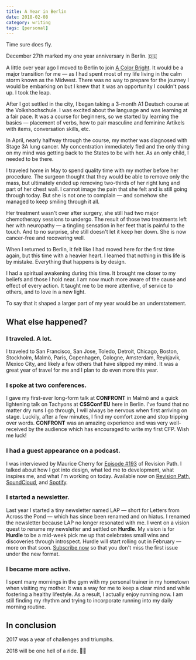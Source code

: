 ```yaml
---
title: A Year in Berlin
date: 2018-02-08
category: writing
tags: [personal]
---
```


Time sure does fly.

December 27th marked my one year anniversary in Berlin. 🇩🇪

A little over year ago I moved to Berlin to join [A Color Bright](http://acolorbright.com). It would be a major transition for me &mdash; as I had spent most of my life living in the calm storm known as the Midwest. There was no way to prepare for the journey I would be embarking on but I knew that it was an opportunity I couldn't pass up. I took the leap.

After I got settled in the city, I began taking a 3-month A1 Deutsch course at the Volkshochschule. I was excited about the language and was learning at a fair pace. It was a course for beginners, so we started by learning the basics &mdash; placement of verbs, how to pair masculine and feminine Artikels with items, conversation skills, etc.

In April, nearly halfway through the course, my mother was diagnosed with Stage 3A lung cancer. My concentration immediately fled and the only thing on my mind was getting back to the States to be with her. As an only child, I needed to be there.

I traveled home in May to spend quality time with my mother before her procedure. The surgeon thought that they would be able to remove only the mass, but ultimately ended up removing two-thirds of her right lung and part of her chest wall. I cannot image the pain that she felt and is still going through today. But she is not one to complain &mdash; and somehow she managed to keep smiling through it all.

Her treatment wasn't over after surgery, she still had two major chemotherapy sessions to undergo. The result of those two treatments left her with neuropathy &mdash; a tingling sensation in her feet that is painful to the touch. And to no surprise, she still doesn't let it keep her down. She is now cancer-free and recovering well.

When I returned to Berlin, it felt like I had moved here for the first time again, but this time with a heavier heart. I learned that nothing in this life is by mistake. Everything that happens is by design.

I had a spiritual awakening during this time. It brought me closer to my beliefs and those I hold near. I am now much more aware of the cause and effect of every action. It taught me to be more attentive, of service to others, and to love in a new light.

To say that it shaped a larger part of my year would be an understatement.

## What else happened?

### I traveled. A lot.

I traveled to San Francisco, San Jose, Toledo, Detroit, Chicago, Boston, Stockholm, Malmö, Paris, Copenhagen, Cologne, Amsterdam, Reykjavik, Mexico City, and likely a few others that have slipped my mind. It was a great year of travel for me and I plan to do even more this year.

### I spoke at two conferences.

I gave my first-ever long-form talk at **CONFRONT** in Malmö and a quick lightening talk on Tachyons at **CSSConf EU** here in Berlin. I've found that no matter dry runs I go through, I will always be nervous when first arriving on stage. Luckily, after a few minutes, I find my comfort zone and stop tripping over words. **CONFRONT** was an amazing experience and was very well-received by the audience which has encouraged to write my first CFP. Wish me luck!

### I had a guest appearance on a podcast.

I was interviewed by Maurice Cherry for [Episode #193](https://revisionpath.com/lauren-dorman/) of Revision Path. I talked about how I got into design, what led me to development, what inspires me, and what I'm working on today. Available now on [Revision Path](https://revisionpath.com/lauren-dorman/), [SoundCloud](https://soundcloud.com/revisionpath/episode-193-lauren-dorman), and [Spotify](https://open.spotify.com/episode/3MHZeqjFrwnx8gMNojTwpG).

### I started a newsletter.

Last year I started a tiny newsletter named LAP &mdash; short for Letters from Across the Pond &mdash; which has since been renamed and on hiatus. I renamed the newsletter because LAP no longer resonated with me. I went on a vision quest to rename my newsletter and settled on **Hurdle**. My vision is for **Hurdle** to be a mid-week pick me up that celebrates small wins and discoveries through introspect. Hurdle will start rolling out in February &mdash; more on that soon. [Subscribe now](https://buttondown.email/laurendorman) so that you don't miss the first issue under the new format.

### I became more active.

I spent many mornings in the gym with my personal trainer in my hometown when visiting my mother. It was a way for me to keep a clear mind and while fostering a healthy lifestyle. As a result, I actually enjoy running now. I am still finding my rhythm and trying to incorporate running into my daily morning routine.

## In conclusion

2017 was a year of challenges and triumphs.

2018 will be one hell of a ride. 🤘🏽
